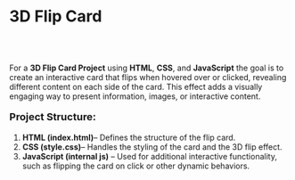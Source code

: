 <h1>
    <a href="https://akshat0502.github.io/3dFlipCard/" style="text-decoration: none;"><b>3D Flip Card</b></a>
</h1>
    <br><br>
    <p>For a <b>3D Flip Card Project</b> using <b>HTML</b>, <b>CSS</b>, and <b>JavaScript</b> the goal is to create an interactive card that flips when hovered over or clicked, revealing different content on each side of the card. This effect adds a visually engaging way to present information, images, or interactive content.</p>
    <p>
        <p style="font-size: large; "><b>Project Structure:</b></p>
        <ol>
            <li><b>HTML (index.html)</b>– Defines the structure of the flip card.</li>
            <li><b>CSS (style.css)</b>– Handles the styling of the card and the 3D flip effect.</li>
            <li><b>JavaScript (internal js)</b>  –  Used for additional interactive functionality, such as flipping the card on click or other dynamic behaviors.</li>
        </ol>
    </p>

